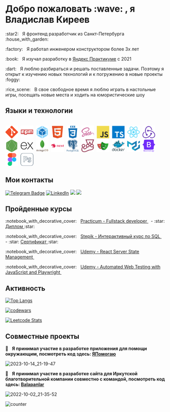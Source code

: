 <div align="left">
  <h1>
   Добро пожаловать :wave: , я Владислав Киреев
  </h1>
  <p>:star2: &nbsp; Я фронтенд разработчик из Санкт-Петербурга :house_with_garden: </p>
  <p>:factory: &nbsp; Я работал инженером конструктором более 3х лет</p>
  <p>:book: &nbsp; Я изучал разработку в <a href="https://practicum.yandex.ru/profile/web-plus"> Яндекс Практикуме</a> с 2021</p>
  <p>:dart: &nbsp; Я люблю разбираться и решать поставленные задачи. Поэтому я открыт к изучению новых технологий и к погружению в новые проекты &nbsp; :foggy:</p>
  <p>:rice_scene: &nbsp; В свое свободное время я люблю играть в настольные игры, посещать новые места и ходить на юмористические шоу &nbsp; </p>

</div>

<h2>Языки и технологии </h2>
<div align="left">
  <br/>
  <img src="https://github.com/devicons/devicon/blob/master/icons/git/git-original.svg" title="Git" alt="Git" width="40" height="40"/>&nbsp;
  <img src="https://github.com/devicons/devicon/blob/master/icons/npm/npm-original-wordmark.svg" title="npm" alt="npm" width="40" height="40"/>&nbsp;
  <img src="https://github.com/devicons/devicon/blob/master/icons/webpack/webpack-original.svg" title="Webpack" alt="Webpack" width="40" height="40"/>&nbsp;
  <img src="https://github.com/devicons/devicon/blob/master/icons/html5/html5-original.svg" title="HTML5" alt="HTML" width="40" height="40"/>&nbsp;
  <img src="https://github.com/devicons/devicon/blob/master/icons/css3/css3-plain-wordmark.svg"  title="CSS3" alt="CSS" width="40" height="40"/>&nbsp;
  <img src="https://github.com/devicons/devicon/blob/master/icons/sass/sass-original.svg"  title="Sass" alt="Sass" width="40" height="40"/>&nbsp;
  <img src="https://github.com/devicons/devicon/blob/master/icons/javascript/javascript-original.svg" title="JavaScript" alt="JavaScript" width="40" height="40"/>&nbsp;
  <img src="https://github.com/devicons/devicon/blob/master/icons/typescript/typescript-plain.svg" title="TypeScript" alt="TypeScript" width="40" height="40"/>&nbsp;
  <img src="https://github.com/devicons/devicon/blob/master/icons/react/react-original.svg" title="React" alt="React" width="40" height="40"/>&nbsp;
  <img src="https://github.com/devicons/devicon/blob/master/icons/redux/redux-original.svg" title="Redux" alt="Redux" width="40" height="40"/>&nbsp;
  <img src="https://github.com/devicons/devicon/blob/master/icons/nodejs/nodejs-plain.svg" title="Node" alt="Node" width="40" height="40"/>&nbsp;
  <img src="https://github.com/devicons/devicon/blob/master/icons/express/express-original.svg" title="Express" alt="Express" width="40" height="40"/>&nbsp;
  <img src="https://github.com/devicons/devicon/blob/master/icons/mongodb/mongodb-original-wordmark.svg" title="Mongo" alt="Mongo" width="40" height="40"/>&nbsp;
  <img src="https://github.com/devicons/devicon/blob/master/icons/nestjs/nestjs-original-wordmark.svg" title="Nest" alt="Nest" width="40" height="40"/>&nbsp;
  <img src="https://github.com/devicons/devicon/blob/master/icons/postgresql/postgresql-plain-wordmark.svg" title="Postgres" alt="Postgres" width="40" height="40"/>&nbsp;
  <img src="https://github.com/devicons/devicon/blob/master/icons/jest/jest-plain.svg" title="Jest" alt="Jest" width="40" height="40"/>&nbsp;
  <img src="https://github.com/devicons/devicon/blob/master/icons/playwright/playwright-original.svg" title="Playwright" alt="Playwright" width="40" height="40"/>&nbsp;
  <img src="https://github.com/devicons/devicon/blob/master/icons/docker/docker-original-wordmark.svg" title="Docker" alt="Docker" width="40" height="40"/>&nbsp;
  <img src="https://github.com/devicons/devicon/blob/master/icons/materialui/materialui-original.svg" title="MUI" alt="MUI" width="40" height="40"/>&nbsp;
  <img src="https://github.com/devicons/devicon/blob/master/icons/bootstrap/bootstrap-plain-wordmark.svg" title="Bootstrap" alt="Bootstrap" width="40" height="40"/>&nbsp;
  <img src="https://github.com/devicons/devicon/blob/master/icons/figma/figma-original.svg" title="Figma" alt="Figma" width="40" height="40"/>&nbsp;
  <img src="https://github.com/devicons/devicon/blob/master/icons/photoshop/photoshop-line.svg" title="Photoshop" alt="Photoshop" width="40" height="40"/>&nbsp;
</div>

  <!--
  ![](https://img.shields.io/badge/HTML-informational?style=flat-square&logo=html5&logoColor=ffffff&color=E44D26)
  ![](https://img.shields.io/badge/CSS-informational?style=flat-square&logo=css3&logoColor=ffffff&color=25A1E1)
  ![](https://img.shields.io/badge/SCSS-informational?style=flat-square&logo=sass&logoColor=ffffff&color=cf59e7)
  ![](https://img.shields.io/badge/БЭМ-informational?style=flat-square&logo=bem&logoColor=ffffff&color=000000)
  <br>
  ![](https://img.shields.io/badge/npm-informational?style=flat-square&logo=npm&logoColor=ffffff&color=ca2813)
  ![](https://img.shields.io/badge/git-informational?style=flat-square&logo=git&logoColor=DC3526&color=dedede)
  ![](https://img.shields.io/badge/Webpack-informational?style=flat-square&logo=webpack&logoColor=ffffff&color=1c78c0)
  <br>
  ![](https://img.shields.io/badge/JavaScript-informational?style=flat-square&logo=javascript&logoColor=323330&color=f0db4f)
  ![](https://img.shields.io/badge/TypeScript-informational?style=flat-square&logo=typescript&logoColor=ffffff&color=007acc)
  <br> 
  ![](https://img.shields.io/badge/React.ts-informational?style=flat-square&logo=react&logoColor=ffffff&color=066d89)
  ![](https://img.shields.io/badge/Redux-informational?style=flat-square&logo=redux&logoColor=ffffff&color=572B98)
  ![](https://img.shields.io/badge/Thunk-informational?style=flat-square&logo=thunk&logoColor=ffffff&color=572B98)
  ![](https://img.shields.io/badge/Axios-informational?style=flat-square&logo=axios&logoColor=ffffff&color=000000)
  ![](https://img.shields.io/badge/WebSockets-informational?style=flat-square&logo=web-socket&logoColor=ffffff&color=007acc)
  ![](https://img.shields.io/badge/JWT-informational?style=flat-square&logo=jwt&logoColor=000000&color=dedede)
  <br>
  ![](https://img.shields.io/badge/Node.js-informational?style=flat-square&logo=node.js&logoColor=ffffff&color=3c873a)
  ![](https://img.shields.io/badge/Express-informational?style=flat-square&logo=express&logoColor=ffffff&color=3c873a)
  ![](https://img.shields.io/badge/HTTP-informational?style=flat-square&logo=http&logoColor=ffffff&color=3c873a)
  ![](https://img.shields.io/badge/MongoDB-informational?style=flat-square&logo=mongodb&logoColor=ffffff&color=3FA037)
  <br>
  ![](https://img.shields.io/badge/NestJS-informational?style=flat-square&logo=nestjs&logoColor=ffffff&color=B62912)
  ![](https://img.shields.io/badge/SQL-informational?style=flat-square&logo=SQL&logoColor=90cfff&color=dedede)
  ![](https://img.shields.io/badge/PostgreSQL-informational?style=flat-square&logo=postgresql&logoColor=ffffff&color=336791)
  <br>
  ![](https://img.shields.io/badge/Jest-informational?style=flat-square&logo=Jest&logoColor=ffffff&color=B62912)
  ![](https://img.shields.io/badge/Cypress-informational?style=flat-square&logo=Cypress&logoColor=29DA86&color=3A5259)
  ![](https://img.shields.io/badge/Unit_Testing-informational?style=flat-square&logo=unit-testing&logoColor=000000&color=dedede)
  ![](https://img.shields.io/badge/React_testing_library-informational?style=flat-square&logo=react-testing-library&logoColor=000000&color=dedede)
  <br>
  ![](https://img.shields.io/badge/Docker-informational?style=flat-square&logo=docker&logoColor=ffffff&color=0F7DDF)
  ![](https://img.shields.io/badge/Linux-informational?style=flat-square&logo=linux&logoColor=ffffff&color=178a66)
  <br>
  ![](https://img.shields.io/badge/Bootstrap_5-informational?style=flat-square&logo=bootstrap&logoColor=ffffff&color=178a66)
  ![](https://img.shields.io/badge/Storybook-informational?style=flat-square&logo=Storybook&logoColor=ffffff&color=FB2972)
  <br>
  ![](https://img.shields.io/badge/VS%20Code-informational?style=flat-square&logo=visual-studio-code&logoColor=white&color=007acc)
  ![](https://img.shields.io/badge/Photoshop-informational?style=flat-square&logo=photoshop&logoColor=white&color=007acc)
  ![](https://img.shields.io/badge/Figma-informational?style=flat-square&logo=figma&logoColor=ffffff&color=f07009)
  ![](https://img.shields.io/badge/Pixel_perfect-informational?style=flat-square&logo=pixel-perfect&logoColor=f07009&color=dedede)
  ![](https://img.shields.io/badge/Postman-informational?style=flat-square&logo=postman&logoColor=ffffff&color=f68205)
  ![](https://img.shields.io/badge/Swagger-informational?style=flat-square&logo=swagger&logoColor=ffffff&color=52d611) -->
<h2>Мои контакты </h2>

[![Telegram Badge](https://img.shields.io/badge/-@vl__kireev-blue?style=for-the-badge&logo=Telegram&logoColor=white)](https://t.me/vl_kireev)
[![LinkedIn](https://img.shields.io/badge/LinkedIn-0077B5?style=for-the-badge&logo=linkedin&logoColor=white)](https://www.linkedin.com/in/vladislav-kireev-230b85138) 
![](https://img.shields.io/badge/E--mail-kireev.vladislav%40yandex.ru-yellow?style=for-the-badge&logo=appveyo)
[![][black-shield]][black]

[black]: https://drive.google.com/file/d/1IWeN4Am3zSmxMK49il7o6kKGaAnP_Snc/view?usp=drive_link
[black-shield]: https://img.shields.io/badge/My%20resume-Vladislav-green.svg?style=for-the-badge&labelColor=gray

<div align="left">
<h2>Пройденные курсы </h2>
  <p>:notebook_with_decorative_cover: &nbsp; <a href="https://practicum.yandex.ru/fullstack-developer/?from=catalog"> Practicum - Fullstack developer </a> &nbsp; - :star: <a href="https://disk.yandex.ru/i/DgpnpM3NO6I-Jg"> Диплом </a> :star: 
  <p>:notebook_with_decorative_cover: &nbsp; <a href="https://stepik.org/course/63054/syllabus"> Stepik - Интерактивный курс по SQL </a> &nbsp; - :star: <a href="https://stepik.org/cert/2476017"> Сертификат </a> :star: </p>
  <p>:notebook_with_decorative_cover: &nbsp; <a href="https://www.udemy.com/course/learn-react-query/?couponCode=ST10MT30325G2"> Udemy - React Server State Management </a> &nbsp;
  <p>:notebook_with_decorative_cover: &nbsp; <a href="https://www.udemy.com/course/automated-web-testing/?referralCode=A24D5BD518B4CDBF1BFD&couponCode=ST10MT30325G2"> Udemy - Automated Web Testing with JavaScript and Playwright </a> &nbsp;
</div>

<h2>Активность </h2>

<div display="block">

<!-- [![Vladislav's GitHub stats](https://github-readme-stats.vercel.app/api?username=VladislavSerKir)](https://github.com/VladislavSerKir/github-readme-stats) -->
[![Top Langs](https://github-readme-stats.vercel.app/api/top-langs/?username=VladislavSerKir&layout=compact)](https://github.com/VladislavSerKir/github-readme-stats)
<br>

[![codewars](https://www.codewars.com/users/VladislavSerKir/badges/large)](https://www.codewars.com/users/VladislavSerKir) 

[![Leetcode Stats](https://leetcard.jacoblin.cool/VladislavSerKir)](https://leetcode.com/VladislavSerKir?ext=heatmap)
</div>

  <h2>
   Совместные проекты
  </h2>

  <div display="flex">
<div>
  
:hammer: &nbsp; **Я принимал участие в разработке приложения для помощи окружающим, посмотреть код здесь: [ЯПомогаю](https://github.com/ya-pomogau/frontend-fork)**
 
![2023-10-14_21-19-47](https://github.com/VladislavSerKir/VladislavSerKir/assets/83783362/6b929510-4cbf-4eb1-8e55-fd46621a44a1)

</div>
<div>
  
:hammer: &nbsp; **Я принимал участие в разработке сайта для Иркутской благотворительной компании совместно с командой, посмотреть код здесь: [Balapanlar](https://github.com/Gyxer513/Balapanlar)**
  
 ![2022-10-02_21-35-52](https://user-images.githubusercontent.com/83783362/193470684-e5018837-85e1-479e-ab77-c95916c87835.png)
</div>
</div>

<img src="https://komarev.com/ghpvc/?username=VladislavSerKir&style=square&color=blue" alt="counter"/>
